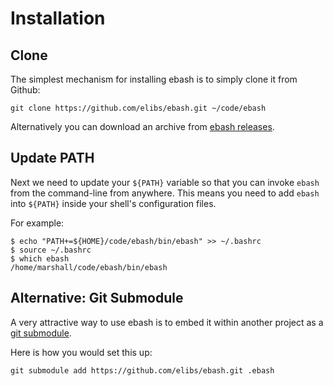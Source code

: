 # Installation

## Clone

The simplest mechanism for installing ebash is to simply clone it from Github:

```shell
git clone https://github.com/elibs/ebash.git ~/code/ebash
```

Alternatively you can download an archive from [ebash releases](https://github.com/elibs/ebash/releases).

## Update PATH

Next we need to update your `${PATH}` variable so that you can invoke `ebash` from the command-line from anywhere.
This means you need to add `ebash` into `${PATH}` inside your shell's configuration files.

For example:

```shell
$ echo "PATH+=${HOME}/code/ebash/bin/ebash" >> ~/.bashrc
$ source ~/.bashrc
$ which ebash
/home/marshall/code/ebash/bin/ebash
```

## Alternative: Git Submodule

A very attractive way to use ebash is to embed it within another project as a [git submodule](https://git-scm.com/book/en/v2/Git-Tools-Submodules).

Here is how you would set this up:

```shell
git submodule add https://github.com/elibs/ebash.git .ebash
```
